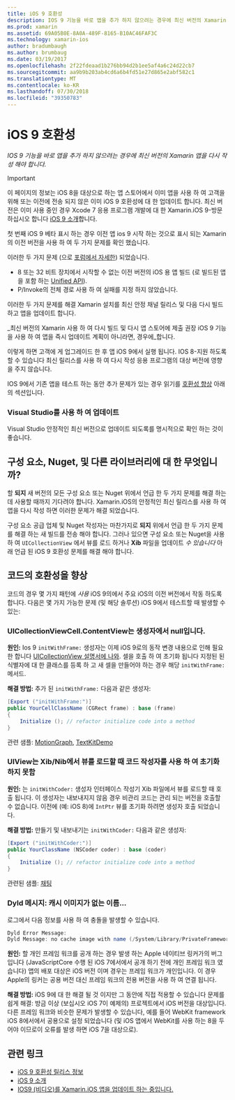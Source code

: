 ```yaml
---
title: iOS 9 호환성
description: IOS 9 기능을 바로 앱을 추가 하지 않으려는 경우에 최신 버전의 Xamarin 앱을 다시 작성 해야 합니다.
ms.prod: xamarin
ms.assetid: 69A05B0E-8A0A-489F-8165-B10AC46FAF3C
ms.technology: xamarin-ios
author: bradumbaugh
ms.author: brumbaug
ms.date: 03/19/2017
ms.openlocfilehash: 2f22fdeaad1b276bb94d2b1ee5af4a6c24d22cb7
ms.sourcegitcommit: aa9b9b203ab4cd6a6b4fd51e27d865e2abf582c1
ms.translationtype: MT
ms.contentlocale: ko-KR
ms.lasthandoff: 07/30/2018
ms.locfileid: "39350783"
---
```

# <a name="ios-9-compatibility"></a>iOS 9 호환성

_IOS 9 기능을 바로 앱을 추가 하지 않으려는 경우에 최신 버전의 Xamarin 앱을 다시 작성 해야 합니다._

> [!IMPORTANT]
> 이 페이지의 정보는 iOS 8을 대상으로 하는 앱 스토어에서 이미 앱을 사용 하 여 고객을 위해 또는 이전에 전송 되지 않은 이미 iOS 9 호환성에 대 한 업데이트 합니다. 최신 버전은 이미 사용 중인 경우 Xcode 7 응용 프로그램 개발에 대 한 Xamarin.iOS 9-방문 하십시오 합니다 [iOS 9 소개](~/ios/platform/introduction-to-ios9/index.md)합니다.

첫 번째 iOS 9 베타 표시 하는 경우 이전 앱 ios 9 시작 하는 것으로 표시 되는 Xamarin의 이전 버전을 사용 하 여 두 가지 문제를 확인 했습니다.

이러한 두 가지 문제 (으로 [포럼에서 자세한](http://forums.xamarin.com/discussion/comment/131529/#Comment_131529)) 되었습니다.

- 8 또는 32 비트 장치에서 시작할 수 없는 이전 버전의 iOS 용 앱 빌드 (로 빌드된 앱을 포함 하는 [Unified API](~/cross-platform/macios/unified/index.md)).
- P/Invoke의 전체 경로 사용 하 여 실패를 지정 하지 않았습니다.

이러한 두 가지 문제를 해결 Xamarin 설치를 최신 안정 채널 릴리스 및 다음 다시 빌드하고 앱을 업데이트 합니다.

_최신 버전의 Xamarin 사용 하 여 다시 빌드 및 다시 앱 스토어에 제출 권장 iOS 9 기능을 사용 하 여 앱을 즉시 업데이트 계획이 아니라면, 경우에_합니다.



이렇게 하면 고객에 게 업그레이드 한 후 앱 iOS 9에서 실행 됩니다.
IOS 8-지원 하도록 할 수 있습니다 최신 릴리스를 사용 하 여 다시 작성 응용 프로그램의 대상 버전에 영향을 주지 않습니다.

IOS 9에서 기존 앱을 테스트 하는 동안 추가 문제가 있는 경우 읽기를 [호환성 향상](#compat) 아래의 섹션입니다.


### <a name="updating-with-visual-studio"></a>Visual Studio를 사용 하 여 업데이트

Visual Studio 안정적인 최신 버전으로 업데이트 되도록를 명시적으로 확인 하는 것이 좋습니다.

## <a name="what-about-components-nugets-and-other-libraries"></a>구성 요소, Nuget, 및 다른 라이브러리에 대 한 무엇입니까?

할 **되지** 새 버전의 모든 구성 요소 또는 Nuget 위에서 언급 한 두 가지 문제를 해결 하는 데 사용할 때까지 기다려야 합니다.
Xamarin.iOS의 안정적인 최신 릴리스를 사용 하 여 앱을 다시 작성 하면 이러한 문제가 해결 되었습니다.

구성 요소 공급 업체 및 Nuget 작성자는 마찬가지로 **되지** 위에서 언급 한 두 가지 문제를 해결 하는 새 빌드를 전송 해야 합니다. 그러나 있으면 구성 요소 또는 Nuget을 사용 하 여 `UICollectionView` 에서 뷰를 로드 하거나 **Xib** 파일을 업데이트 *수 있습니다* 아래 언급 된 iOS 9 호환성 문제를 해결 해야 합니다.


<a name="compat" />

## <a name="improving-compatibility-in-your-code"></a>코드의 호환성을 향상

코드의 경우 몇 가지 패턴에 *사용* iOS 9의에서 주요 iOS의 이전 버전에서 작동 하도록 합니다. 다음은 몇 가지 가능한 문제 (및 해당 솔루션) iOS 9에서 테스트할 때 발생할 수 있는:

### <a name="uicollectionviewcellcontentview-is-null-in-constructors"></a>UICollectionViewCell.ContentView는 생성자에서 null입니다.

**원인:** Ios 9 `initWithFrame:` 생성자는 이제 iOS 9로의 동작 변경 내용으로 인해 필요한 합니다 [UICollectionView 설명서에 나와](https://developer.apple.com/library/ios/documentation/UIKit/Reference/UICollectionView_class/#//apple_ref/occ/instm/UICollectionView/dequeueReusableCellWithReuseIdentifier:forIndexPath). 셀을 호출 하 여 초기화 됩니다 지정된 된 식별자에 대 한 클래스를 등록 하 고 새 셀을 만들어야 하는 경우 해당 `initWithFrame:` 메서드.

**해결 방법:** 추가 된 `initWithFrame:` 다음과 같은 생성자:

```csharp
[Export ("initWithFrame:")]
public YourCellClassName (CGRect frame) : base (frame)
{
    Initialize (); // refactor initialize code into a method
}
```

관련 샘플: [MotionGraph](https://github.com/xamarin/monotouch-samples/commit/3c1b7a4170c001e7290db9babb2b7a6dddeb8bcb), [TextKitDemo](https://github.com/xamarin/monotouch-samples/commit/23ea01b37326963b5ebf68bbcc1edd51c66a28d6)



### <a name="uiview-fails-to-init-with-coder-when-loading-a-view-from-a-xibnib"></a>UIView는 Xib/Nib에서 뷰를 로드할 때 코드 작성자를 사용 하 여 초기화 하지 못함

**원인:** 는 `initWithCoder:` 생성자 인터페이스 작성기 Xib 파일에서 뷰를 로드할 때 호출 됩니다. 이 생성자는 내보내지지 않음 경우 비관리 코드는 관리 되는 버전을 호출할 수 없습니다. 이전에 (예: iOS 8)에 `IntPtr` 뷰를 초기화 하려면 생성자 호출 되었습니다.

**해결 방법:** 만들기 및 내보내기는 `initWithCoder:` 다음과 같은 생성자:

```csharp
[Export ("initWithCoder:")]
public YourClassName (NSCoder coder) : base (coder)
{
    Initialize (); // refactor initialize code into a method
}
```

관련된 샘플: [채팅](https://github.com/xamarin/monotouch-samples/commit/7b81138d52e5f3f1aa3769fcb08f46122e9b6a88)


### <a name="dyld-message-no-cache-image-with-name"></a>Dyld 메시지: 캐시 이미지가 없는 이름...

로그에서 다음 정보를 사용 하 여 충돌을 발생할 수 있습니다.

```csharp
Dyld Error Message:
Dyld Message: no cache image with name (/System/Library/PrivateFrameworks/JavaScriptCore.framework/JavaScriptCore)
```

**원인:** 할 개인 프레임 워크를 공개 하는 경우 발생 하는 Apple 네이티브 링커가의 버그입니다 (JavaScriptCore 수행 된 iOS 7에서에서 공개 하기 전에 개인 프레임 워크 였습니다) 앱의 배포 대상은 iOS 버전 이며 경우는 프레임 워크가 개인입니다. 이 경우 Apple의 링커는 공용 버전 대신 프레임 워크의 전용 버전을 사용 하 여 연결 됩니다.

**해결 방법:** iOS 9에 대 한 해결 될 것 이지만 그 동안에 직접 적용할 수 있습니다 문제를 쉽게 해결: 방금 이상 (보십시오 iOS 7이 예제의) 프로젝트에서 iOS 버전을 대상입니다. 다른 프레임 워크와 비슷한 문제가 발생할 수 있습니다, 예를 들어 WebKit framework iOS 8에서에서 공용으로 설정 되었습니다 (및 iOS 앱에서 WebKit를 사용 하는 8을 두어야 이므로이 오류를 발생 하면 iOS 7을 대상으로).



## <a name="related-links"></a>관련 링크

- [iOS 9 호환성 릴리스 정보](https://releases.xamarin.com/ios-hotfix-for-ios-9-preview-xcode-6/)
- [iOS 9 소개](~/ios/platform/introduction-to-ios9/index.md)
- [IOS9 (비디오)를 Xamarin.iOS 앱을 업데이트 하는 중입니다.](https://university.xamarin.com/lightninglectures/Updating-your-XamariniOS-apps-to-iOS9)
